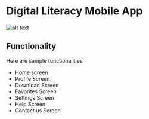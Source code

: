 # Digital Literacy Mobile App
![alt text]((https://www.emergingedtech.com/wp/wp-content/uploads/2017/09/NMC-DigitalLiteracy-Pt2-1024x5761-1280x720.jpg))

## Functionality
Here are sample functionalities
- Home screen
- Profile Screen
- Download Screen
- Favorites Screen
- Settings Screen
- Help Screen
- Contact us Screen
